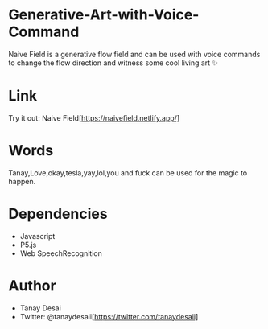 # Generative-Art-with-Voice-Command
Naive Field is a generative flow field and can be used with voice commands to change the flow direction and witness some cool living art ✨

# Link 
Try it out: Naive Field[https://naivefield.netlify.app/]

# Words
Tanay,Love,okay,tesla,yay,lol,you and fuck can be used for the magic to happen.

# Dependencies 
* Javascript 
* P5.js
* Web SpeechRecognition

# Author
* Tanay Desai
* Twitter: @tanaydesaii[https://twitter.com/tanaydesaii]


